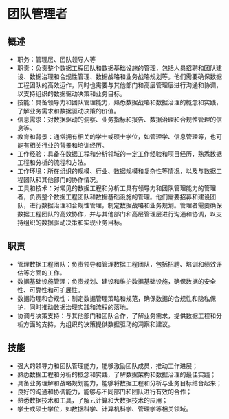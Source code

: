 # 团队管理者

## 概述

- 职务：管理层、团队领导人等
- 职责：负责整个数据工程团队和数据基础设施的管理，包括人员招聘和团队建设、数据治理和合规性管理、数据战略和业务战略规划等。他们需要确保数据工程团队的高效运作，同时也需要与其他部门和高层管理层进行沟通和协调，以支持组织的数据驱动决策和业务目标。
- 技能：具备领导力和团队管理能力，熟悉数据战略和数据治理的概念和实践，了解业务需求和数据驱动决策的价值。
- 信息需求：对数据驱动的洞察、业务指标和报告、数据治理和合规性管理的信息等。
- 教育和背景：通常拥有相关的学士或硕士学位，如管理学、信息管理等，也可能有相关行业的背景和培训经历。
- 工作经验：具备在数据工程和分析领域的一定工作经验和项目经历，熟悉数据工程和分析的流程和方法。
- 工作环境：所在组织的规模、行业、数据规模和复杂性等情况，以及与数据工程团队和其他部门的协作情况。
- 工具和技术：对常见的数据工程和分析工具有领导力和团队管理能力的管理者，负责整个数据工程团队和数据基础设施的管理。他们需要招募和建设团队，进行数据治理和合规性管理，制定数据战略和业务规划。管理者需要确保数据工程团队的高效协作，并与其他部门和高层管理层进行沟通和协调，以支持组织的数据驱动决策和实现业务目标。

## 职责

- 管理数据工程团队：负责领导和管理数据工程团队，包括招聘、培训和绩效评估等方面的工作。
- 数据基础设施管理：负责规划、建设和维护数据基础设施，确保数据的安全性、可靠性和可扩展性。
- 数据治理和合规性：制定数据管理策略和规范，确保数据的合规性和隐私保护，同时推动数据治理实践和流程的落地。
- 协调与决策支持：与其他部门和团队合作，了解业务需求，提供数据工程和分析方面的支持，为组织的决策提供数据驱动的洞察和建议。

## 技能

- 强大的领导力和团队管理能力，能够激励团队成员，推动工作进展；
- 熟悉数据工程和分析的概念和实践，了解数据架构和数据治理的最佳实践；
- 具备业务理解和战略规划能力，能够将数据工程和分析与业务目标结合起来；
- 良好的沟通和协调能力，能够与不同部门和团队进行有效的合作；
- 熟悉数据技术和工具，了解云计算和大数据技术的应用；
- 学士或硕士学位，如数据科学、计算机科学、管理学等相关领域。
